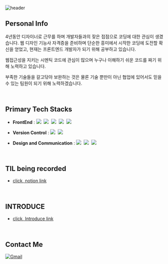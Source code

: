 ![header](https://capsule-render.vercel.app/api?type=waving&&color=0:fceabb,100:f8b500&height=180&section=header&text=Welcome%20To%20My%20GitHub!&fontSize=45&fontColor=333&fontAlignY=35&animation=fadeIn)

## Personal Info
4년동안 디자이너로 근무를 하며 개발자들과의 잦은 접점으로 코딩에 대한 관심이 생겼습니다. 웹 디자인 기능사 자격증을 준비하며 단순한 흥미에서 시작한 코딩에 도전할 확신을 얻었고, 현재는 프론트엔드 개발자가 되기 위해 공부하고 있습니다.

웹접근성을 지키는 시멘틱 코드에 관심이 많으며 누구나 이해하기 쉬운 코드를 짜기 위해 노력하고 있습니다.

부족한 기술들을 갈고닦아 보완하는 것은 물론 기술 뿐만이 아닌 협업에 있어서도 믿을 수 있는 팀원이 되기 위해 노력하겠습니다.

<br />


## Primary Tech Stacks
- <b>FrontEnd</b> : <img src="https://img.shields.io/badge/HTML5-E34F26?style=flat-square&logo=HTML5&logoColor=white"/>&nbsp;&nbsp;<img src="https://img.shields.io/badge/CSS3-1572B6?style=flat-square&logo=CSS3&logoColor=white"/>&nbsp;&nbsp;<img src="https://img.shields.io/badge/Scss-CC6699?style=flat-square&logo=Sass&logoColor=white"/>&nbsp;&nbsp;<img src="https://img.shields.io/badge/JavaScript-F7DF1E?style=flat-square&logo=JavaScript&logoColor=black"/>&nbsp;&nbsp;<img src="https://img.shields.io/badge/jQuery-0769AD?style=flat-square&logo=jQuery&logoColor=white"/>

- <b>Version Control</b> : <img src="https://img.shields.io/badge/Git-F05032?style=flat-square&logo=Git&logoColor=white"/>&nbsp;&nbsp;<img src="https://img.shields.io/badge/GitHub-181717?style=flat-square&logo=GitHub&logoColor=white"/>

- <b>Design and Communication</b> : <img src="https://img.shields.io/badge/Figma-F24E1E?style=flat-square&logo=Figma&logoColor=white"/>&nbsp;&nbsp;<img src="https://img.shields.io/badge/Adobe Photoshop-31A8FF?style=flat-square&logo=Adobe Photoshop&logoColor=white"/>&nbsp;&nbsp;<img src="https://img.shields.io/badge/Adobe Illustrator-FF9A00?style=flat-square&logo=Adobe Illustrator&logoColor=white"/>
<br />


## TIL being recorded
- [click, notion link](https://narrow-nectarine-b14.notion.site/EZEN-TIL-6fb4032692a24bfab96d2b0c18c79cbb)
<br />


## INTRODUCE
- [click, Introduce link](https://narrow-nectarine-b14.notion.site/INTRODUCE-7849b212511a45a7a0579adc05a4dbb9)
<br />


## Contact Me
[![Gmail](https://img.shields.io/badge/Gmail-D14836?style=flat-square&logo=gmail&logoColor=white&link=mailto:lja3248@gmail.com)](mailto:lja3248@gmail.com)
